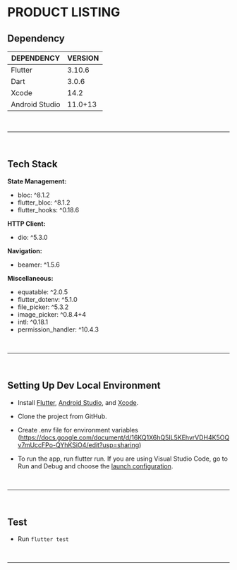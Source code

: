 # **PRODUCT LISTING**

## **Dependency**

| **DEPENDENCY** | **VERSION** |
|----------------|-------------|
| Flutter        | 3.10.6      |
| Dart           | 3.0.6       |
| Xcode          | 14.2        |
| Android Studio | 11.0+13     |

<br><hr><br>

## **Tech Stack**

**State Management:** <br>
- bloc: ^8.1.2
- flutter_bloc: ^8.1.2
- flutter_hooks: ^0.18.6

**HTTP Client:** <br>
- dio: ^5.3.0 

**Navigation:** <br>
- beamer: ^1.5.6

**Miscellaneous:** <br>
- equatable: ^2.0.5
- flutter_dotenv: ^5.1.0
- file_picker: ^5.3.2
- image_picker: ^0.8.4+4
- intl: ^0.18.1
- permission_handler: ^10.4.3


<br><hr><br>

## **Setting Up Dev Local Environment**

- Install [Flutter](https://docs.flutter.dev/get-started/install), [Android Studio](https://developer.android.com/studio/install), and [Xcode](https://apps.apple.com/us/app/xcode/id497799835).

- Clone the project from GitHub.

- Create .env file for environment variables (https://docs.google.com/document/d/16KQ1X6hQ5IL5KEhvrVDH4K5OQv7mUccFPo-QYhKSiO4/edit?usp=sharing)

- To run the app, run flutter run. If you are using Visual Studio Code, go to Run and Debug and choose the [launch configuration](https://code.visualstudio.com/docs/editor/debugging#_launch-configurations).

<br><hr><br>

## **Test**

- Run `flutter test`

<br><hr><br>



